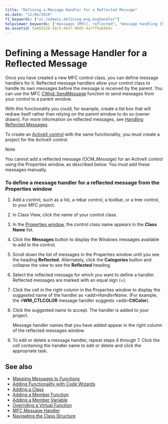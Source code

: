 ```yaml
---
title: "Defining a Message Handler for a Reflected Message"
ms.date: "11/04/2016"
f1_keywords: ["vc.codewiz.defining.msg.msghandler"]
helpviewer_keywords: ["messages [MFC], reflected", "message handling [MFC], reflected messages"]
ms.assetid: 5a403528-58c5-46e7-90d5-4a77f0ab9b9c
---
```

# Defining a Message Handler for a Reflected Message

Once you have created a new MFC control class, you can define message handlers for it. Reflected message handlers allow your control class to handle its own messages before the message is received by the parent. You can use the MFC [CWnd::SendMessage](../../mfc/reference/cwnd-class.md#sendmessage) function to send messages from your control to a parent window.

With this functionality you could, for example, create a list box that will redraw itself rather than relying on the parent window to do so (owner drawn). For more information on reflected messages, see [Handling Reflected Messages](../../mfc/handling-reflected-messages.md).

To create an [ActiveX control](../../mfc/activex-controls-on-the-internet.md) with the same functionality, you must create a project for the ActiveX control.

> [!NOTE]
>  You cannot add a reflected message (OCM_*Message*) for an ActiveX control using the Properties window, as described below. You must add these messages manually.

### To define a message handler for a reflected message from the Properties window

1. Add a control, such as a list, a rebar control, a toolbar, or a tree control, to your MFC project.

1. In Class View, click the name of your control class.

1. In the [Properties window](/visualstudio/ide/reference/properties-window), the control class name appears in the **Class Name** list.

1. Click the **Messages** button to display the Windows messages available to add to the control.

1. Scroll down the list of messages in the Properties window until you see the heading **Reflected**. Alternately, click the **Categories** button and collapse the view to see the **Reflected** heading.

1. Select the reflected message for which you want to define a handler. Reflected messages are marked with an equal sign (=).

1. Click the cell in the right column in the Properties window to display the suggested name of the handler as \<add>*HandlerName*. (For example, the **=WM_CTLCOLOR** message handler suggests \<add>**CtlColor**).

1. Click the suggested name to accept. The handler is added to your project.

   Message handler names that you have added appear in the right column of the reflected messages window.

9. To edit or delete a message handler, repeat steps 4 through 7. Click the cell containing the handler name to edit or delete and click the appropriate task.

## See also

- [Mapping Messages to Functions](../../mfc/reference/mapping-messages-to-functions.md)
- [Adding Functionality with Code Wizards](../../ide/adding-functionality-with-code-wizards-cpp.md)
- [Adding a Class](../../ide/adding-a-class-visual-cpp.md)
- [Adding a Member Function](../../ide/adding-a-member-function-visual-cpp.md)
- [Adding a Member Variable](../../ide/adding-a-member-variable-visual-cpp.md)
- [Overriding a Virtual Function](../../ide/overriding-a-virtual-function-visual-cpp.md)
- [MFC Message Handler](../../mfc/reference/adding-an-mfc-message-handler.md)
- [Navigating the Class Structure](../../ide/navigating-the-class-structure-visual-cpp.md)

